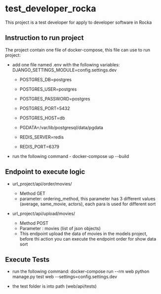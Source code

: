 # test_developer_rocka
This project is a test developer for apply to developer software in Rocka

## Instruction to run project

The project contain one file of docker-compose, this file can use to run project:

- add one file named .env with the following variables:
    DJANGO_SETTINGS_MODULE=config.settings.dev

    - POSTGRES_DB=postgres
    - POSTGRES_USER=postgres
    - POSTGRES_PASSWORD=postgres
    - POSTGRES_PORT=5432
    - POSTGRES_HOST=db
    - PGDATA=/var/lib/postgresql/data/pgdata

    - REDIS_SERVER=redis
    - REDIS_PORT=6379

- run the following command - docker-compose up --build


## Endpoint to execute logic

- url_project/api/order/movies/

    - Method GET
    - parameter: ordering_method, this parameter has 3 different values (average, same_movie, actors), each para is used for different sort

- url_project/api/upload/movies/

    - Method POST
    - Parameter : movies (list of json objects)
    - This endpoint upload the data of movies in the models project, before thi action you can execute the endpoint order for show data sort


## Execute Tests

- run the following command: docker-compose run --rm web  python manage.py test web --settings=config.settings.dev

- the test folder is into path (web/api/tests)

